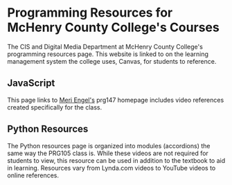 # Programming Resources for McHenry County College's Courses
The CIS and Digital Media Department at McHenry County College's programming resources page. This website is linked to on the learning management system the college uses, Canvas, for students to reference.

## JavaScript
This page links to [Meri Engel's](https://github.com/meriengel) prg147 homepage includes video references created specifically for the class.

## Python Resources
The Python resources page is organized into modules \(accordions\) the same way the PRG105 class is. While these videos are not required for students to view, this resource can be used in addition to the textbook to aid in learning. Resources vary from Lynda.com videos to YouTube videos to online references.
